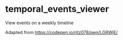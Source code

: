 # temporal_events_viewer
View events on a weekly timeline

Adapted from https://codepen.io/ritz078/pen/LGRWjE/
